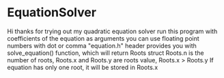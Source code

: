 # EquationSolver
Hi thanks for trying out my quadratic equation solver
run this program with coefficients of the equation as arguments
you can use floating point numbers with dot or comma
"equation.h\" header provides you with solve_equation() function, which will return Roots struct
Roots.n is the number of roots, Roots.x and Roots.y are roots value, Roots.x > Roots.y
If equation has only one root, it will be stored in Roots.x